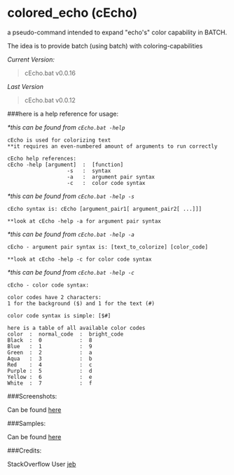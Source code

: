 # colored_echo (cEcho)
a pseudo-command intended to expand "echo's" color capability in BATCH.

The idea is to provide batch (using batch) with coloring-capabilities

_Current Version:_

> cEcho.bat v0.0.16

_Last Version_

> cEcho.bat v0.0.12

###here is a help reference for usage:

_\*this can be found from ```cEcho.bat -help```_
```
cEcho is used for colorizing text 
**it requires an even-numbered amount of arguments to run correctly

cEcho help references:
cEcho -help [argument]  :  [function]
                   -s   :  syntax
                   -a   :  argument pair syntax
                   -c   :  color code syntax
```

_\*this can be found from ```cEcho.bat -help -s```_
```
cEcho syntax is: cEcho [argument_pair1[ argument_pair2[ ...]]]

**look at cEcho -help -a for argument pair syntax
```

_\*this can be found from ```cEcho.bat -help -a```_
```
cEcho - argument pair syntax is: [text_to_colorize] [color_code]

**look at cEcho -help -c for color code syntax
```

_\*this can be found from ```cEcho.bat -help -c```_
```
cEcho - color code syntax:

color codes have 2 characters:
1 for the background ($) and 1 for the text (#)

color code syntax is simple: [$#]

here is a table of all available color codes
color  :  normal_code  :  bright_code
Black  :  0            :  8
Blue   :  1            :  9
Green  :  2            :  a
Aqua   :  3            :  b
Red    :  4            :  c
Purple :  5            :  d
Yellow :  6            :  e
White  :  7            :  f
```

###Screenshots:

Can be found [here](https://github.com/smartguy1196/colored_echo/tree/master/screenshots)

###Samples:

Can be found [here](https://github.com/smartguy1196/colored_echo/tree/master/samples)

###Credits:

StackOverflow User [jeb](http://stackoverflow.com/questions/4339649/how-to-have-multiple-colors-in-a-batch-file/5344911#5344911)
